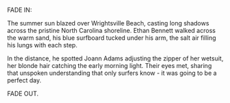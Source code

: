 FADE IN:

The summer sun blazed over Wrightsville Beach, casting long shadows across the pristine North Carolina shoreline. Ethan Bennett walked across the warm sand, his blue surfboard tucked under his arm, the salt air filling his lungs with each step.

In the distance, he spotted Joann Adams adjusting the zipper of her wetsuit, her blonde hair catching the early morning light. Their eyes met, sharing that unspoken understanding that only surfers know - it was going to be a perfect day.

FADE OUT.